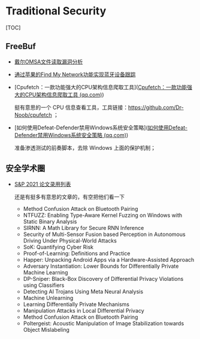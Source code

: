 # Traditional Security

[TOC]



## FreeBuf

- [戴尔OMSA文件读取漏洞分析](https://mp.weixin.qq.com/s/MGefIEp69VxMZ2at8UICJA)

- [通过苹果的Find My Network功能实现蓝牙设备跟踪](https://mp.weixin.qq.com/s/EBPV11X9hM1G3WGtngXKww)

- [Cpufetch：一款功能强大的CPU架构信息爬取工具]([Cpufetch：一款功能强大的CPU架构信息爬取工具 (qq.com)](https://mp.weixin.qq.com/s/8KQcPl6XrBhEqK8UacO0Kw))

  挺有意思的一个 CPU 信息查看工具，工具链接：https://github.com/Dr-Noob/cpufetch ；

- [如何使用Defeat-Defender禁用Windows系统安全策略]([如何使用Defeat-Defender禁用Windows系统安全策略 (qq.com)](https://mp.weixin.qq.com/s/eafVc-ZcISCWTmzhS2VUzQ))

  准备渗透测试的前奏脚本，去除 Windows 上面的保护机制；



## 安全学术圈

- [S&P 2021 论文录用列表](https://mp.weixin.qq.com/s/8GUnjS_T1H7gqSVPInFObg)

  还是有挺多有意思的文章的，有空把他们看一下

  - Method Confusion Attack on Bluetooth Pairing
  - NTFUZZ: Enabling Type-Aware Kernel Fuzzing on Windows with Static Binary Analysis
  - SIRNN: A Math Library for Secure RNN Inference
  - Security of Multi-Sensor Fusion based Perception in Autonomous Driving Under Physical-World Attacks
  - SoK: Quantifying Cyber Risk
  - Proof-of-Learning: Definitions and Practice
  - Happer: Unpacking Android Apps via a Hardware-Assisted Approach
  - Adversary Instantiation: Lower Bounds for Differentially Private Machine Learning
  - DP-Sniper: Black-Box Discovery of Differential Privacy Violations using Classifiers
  - Detecting AI Trojans Using Meta Neural Analysis
  - Machine Unlearning
  - Learning Differentially Private Mechanisms
  - Manipulation Attacks in Local Differential Privacy
  - Method Confusion Attack on Bluetooth Pairing
  - Poltergeist: Acoustic Manipulation of Image Stabilization towards Object Mislabeling

